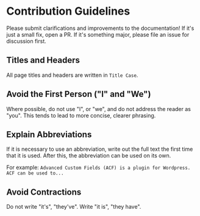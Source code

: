 # Contribution Guidelines

Please submit clarifications and improvements to the documentation! If it's just a small fix, open a PR. If it's something major, please file an issue for discussion first.

## Titles and Headers

All page titles and headers are written in `Title Case`.

## Avoid the First Person ("I" and "We")

Where possible, do not use "I", or "we", and do not address the reader as "you". This tends to lead to more concise, clearer phrasing.

## Explain Abbreviations

If it is necessary to use an abbreviation, write out the full text the first time that it is used. After this, the abbreviation can be used on its own.

For example: `Advanced Custom Fields (ACF) is a plugin for Wordpress. ACF can be used to...`

## Avoid Contractions

Do not write "it's", "they've". Write "it is", "they have".

